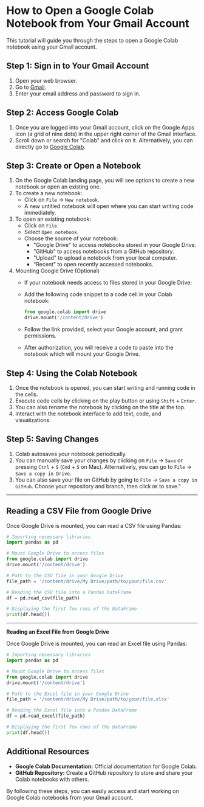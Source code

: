 # How to Open a Google Colab Notebook from Your Gmail Account

This tutorial will guide you through the steps to open a Google Colab notebook using your Gmail account.

## Step 1: Sign in to Your Gmail Account
1. Open your web browser.
2. Go to [Gmail](https://mail.google.com).
3. Enter your email address and password to sign in.

## Step 2: Access Google Colab
1. Once you are logged into your Gmail account, click on the Google Apps icon (a grid of nine dots) in the upper right corner of the Gmail interface.
2. Scroll down or search for "Colab" and click on it. Alternatively, you can directly go to [Google Colab](https://colab.research.google.com).

## Step 3: Create or Open a Notebook
1. On the Google Colab landing page, you will see options to create a new notebook or open an existing one.
2. To create a new notebook:
   - Click on `File` -> `New notebook`.
   - A new untitled notebook will open where you can start writing code immediately.
3. To open an existing notebook:
   - Click on `File`.
   - Select `Open notebook`. 
   - Choose the source of your notebook:
     - "Google Drive" to access notebooks stored in your Google Drive.
     - "GitHub" to access notebooks from a GitHub repository.
     - "Upload" to upload a notebook from your local computer.
     - "Recent" to open recently accessed notebooks.
4. Mounting Google Drive (Optional)
   - If your notebook needs access to files stored in your Google Drive:
   - Add the following code snippet to a code cell in your Colab notebook:

     ```python
     from google.colab import drive
     drive.mount('/content/drive')
     ```
   - Follow the link provided, select your Google account, and grant permissions.
   - After authorization, you will receive a code to paste into the notebook which will mount your Google Drive.

## Step 4: Using the Colab Notebook
1. Once the notebook is opened, you can start writing and running code in the cells.
2. Execute code cells by clicking on the play button or using `Shift` + `Enter`.
3. You can also rename the notebook by clicking on the title at the top.
4. Interact with the notebook interface to add text, code, and visualizations.

## Step 5: Saving Changes
1. Colab autosaves your notebook periodically.
2. You can manually save your changes by clicking on `File` -> `Save` or pressing `Ctrl` + `S` (`Cmd` + `S` on Mac). Alternatively, you can go to `File` -> `Save a copy in Drive`.
4. You can also save your file on GitHub by going to `File` -> `Save a copy in GitHub`. Choose your repository and branch, then click `OK` to save."

---

## Reading a CSV File from Google Drive

   Once Google Drive is mounted, you can read a CSV file using Pandas:

   ```python
   # Importing necessary libraries
   import pandas as pd

   # Mount Google Drive to access files
   from google.colab import drive
   drive.mount('/content/drive')

   # Path to the CSV file in your Google Drive
   file_path = '/content/drive/My Drive/path/to/your/file.csv'

   # Reading the CSV file into a Pandas DataFrame
   df = pd.read_csv(file_path)

   # Displaying the first few rows of the DataFrame
   print(df.head())
   ```
---

**Reading an Excel File from Google Drive**

   Once Google Drive is mounted, you can read an Excel file using Pandas:
   ```python
   # Importing necessary libraries
   import pandas as pd

   # Mount Google Drive to access files
   from google.colab import drive
   drive.mount('/content/drive')

   # Path to the Excel file in your Google Drive
   file_path = '/content/drive/My Drive/path/to/your/file.xlsx'

   # Reading the Excel file into a Pandas DataFrame
   df = pd.read_excel(file_path)

   # Displaying the first few rows of the DataFrame
   print(df.head())
   ```

## Additional Resources
- **Google Colab Documentation:** Official documentation for Google Colab.
- **GitHub Repository:** Create a GitHub repository to store and share your Colab notebooks with others. 

By following these steps, you can easily access and start working on Google Colab notebooks from your Gmail account.
